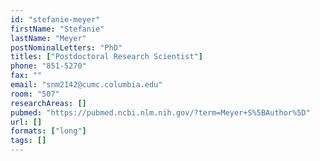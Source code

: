 ```yaml
---
id: "stefanie-meyer"
firstName: "Stefanie"
lastName: "Meyer"
postNominalLetters: "PhD"
titles: ["Postdoctoral Research Scientist"]
phone: "851-5270"
fax: ""
email: "snm2142@cumc.columbia.edu"
room: "507"
researchAreas: []
pubmed: "https://pubmed.ncbi.nlm.nih.gov/?term=Meyer+S%5BAuthor%5D"
url: []
formats: ["long"]
tags: []
---
```

